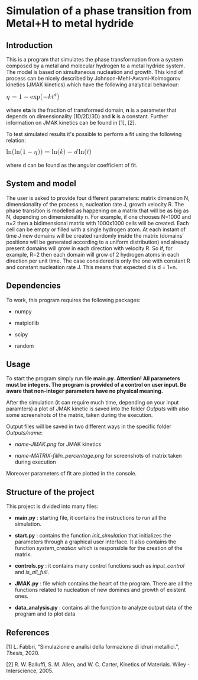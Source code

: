 # Simulation of a phase transition from Metal+H to metal hydride

## Introduction

This is a program that simulates the phase transformation from a system composed by a metal and molecular hydrogen to a metal hydride system. 
The model is based on simultaneous nucleation and growth. 
This kind of process can be nicely described by Johnson-Mehl-Avrami-Kolmogorov kinetics (JMAK kinetics) which have the following analytical behaviour:

![equation1](https://github.com/lfabbri98/Images/blob/main/eq1.png)

where **eta** is the fraction of transformed domain, **n** is a parameter that depends on dimensionality (1D/2D/3D) and **k** is a constant. 
Further information on JMAK kinetics can be found in [1], [2].

To test simulated results it's possible to perform a fit using the following relation:

![eq2](https://github.com/lfabbri98/Images/blob/main/CodeCogsEqn%20(2).png)

where d can be found as the angular coefficient of fit.

## System and model

The user is asked to provide four different parameters: 
matrix dimension N, dimensionality of the process n, nucleation rate J, growth velocity R. The phase transition is modelled as happening on a matrix that will be as big as N, 
depending on dimensionality n. For example, if one chooses N=1000 and n=2 then a bidimensional matrix with 1000x1000 cells will be created. Each cell can be empty or filled 
with a single hydrogen atom. At each instant of time J new domains will be created randomly inside the matrix 
(domains’ positions will be generated according to a uniform distribution) and already present domains will grow in each direction with velocity R. So if, for example, R=2 then each domain will grow of 2 hydrogen atoms in each direction per unit time. 
The case considered is only the one with constant R and constant nucleation rate J. This means that expected d is d = 1+n.

## Dependencies

To work, this program requires the following packages:

- numpy

- matplotlib

- scipy

- random

## Usage

To start the program simply run file **main.py**.
**Attention! All parameters must be integers. The program is provided of a control on user input. Be aware that non-integer parameters have no physical meaning.**

After the simulation (it can require much time, depending on your input paramters)
a plot of JMAK kinetic is saved into the folder *Outputs* with also some screenshots of the matrix, taken during the execution.

Output files will be saved in two different ways in the specific folder *Outputs/name*:

- *name-JMAK.png* for JMAK kinetics

- *name-MATRIX-fillin_percentage.png* for screenshots of matrix taken during execution

Moreover parameters of fit are plotted in the console.

## Structure of the project

This project is divided into many files:

- **main.py** : starting file, it contains the instructions to run all the simulation.

- **start.py** : contains the function *init_simulation* that initializes the parameters through a graphical user interface. It also contains the function *system_creation* which is responsible for the creation of the matrix.

- **controls.py** : it contains many control functions such as *input_control* and *is_all_full*.

- **JMAK.py** : file which contains the heart of the program. There are all the functions related to nucleation of new domines and growth of existent ones.

- **data_analysis.py** : contains all the function to analyze output data of the program and to plot data
## References

[1]	L. Fabbri, “Simulazione e analisi della formazione di idruri metallici.”, *Thesis*, 2020.

[2]	R. W. Balluffi, S. M. Allen, and W. C. Carter, Kinetics of Materials. Wiley - Interscience, 2005.




